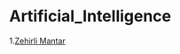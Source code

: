 # Artificial_Intelligence

<p>1.<a href="https://fatihmehmetergin.github.io/Artificial_Intelligence/Mushrooms/zehirli_mantar.ipynb">Zehirli Mantar</a></p>





